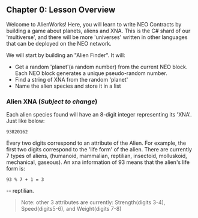 ## Chapter 0: Lesson Overview

Welcome to AlienWorks! Here, you will learn to write NEO Contracts by building a game about planets, aliens and XNA. This is the C# shard of our 'multiverse', and there will be more 'universes' written in other languages that can be deployed on the NEO network. 

We will start by building an "Alien Finder". It will:

- Get a random 'planet'(a random number) from the current NEO block. Each NEO block generates a unique pseudo-random number. 
- Find a string of XNA from the random 'planet'
- Name the alien species and store it in a list

### Alien XNA (*Subject to change*)

Each alien species found will have an 8-digit integer representing its 'XNA'. Just like below: 

```
93820162
```

Every two digits correspond to an attribute of the Alien. For example, the first two digits correspond to the 'life form' of the alien. There are currently 7 types of aliens, (humanoid, mammalian, reptilian, insectoid, molluskoid, mechanical, gaseous). An xna information of 93 means that the alien's life form is: 

```
93 % 7 + 1 = 3
```

-- reptilian. 


> Note: other 3 attributes are currently: Strength(digits 3-4), Speed(digits5-6), and Weight(digits 7-8)